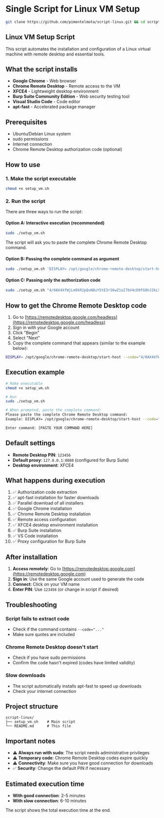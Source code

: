# Single Script for Linux VM Setup

```bash
git clone https://github.com/pimentelmota/script-linux.git && cd script-linux && chmod +x setup_vm.sh && sudo ./setup_vm.sh
```

## Linux VM Setup Script

This script automates the installation and configuration of a Linux virtual machine with remote desktop and essential tools.

## What the script installs

- **Google Chrome** - Web browser
- **Chrome Remote Desktop** - Remote access to the VM
- **XFCE4** - Lightweight desktop environment
- **Burp Suite Community Edition** - Web security testing tool
- **Visual Studio Code** - Code editor
- **apt-fast** - Accelerated package manager

## Prerequisites

- Ubuntu/Debian Linux system
- sudo permissions
- Internet connection
- Chrome Remote Desktop authorization code (optional)

## How to use

### 1. Make the script executable

```bash
chmod +x setup_vm.sh
```

### 2. Run the script

There are three ways to run the script:

#### Option A: Interactive execution (recommended)
```bash
sudo ./setup_vm.sh
```

The script will ask you to paste the complete Chrome Remote Desktop command.

#### Option B: Passing the complete command as argument
```bash
sudo ./setup_vm.sh 'DISPLAY= /opt/google/chrome-remote-desktop/start-host --code="YOUR_CODE_HERE" --redirect-url="https://remotedesktop.google.com/_/oauthredirect" --name=$(hostname)'
```

#### Option C: Passing only the authorization code
```bash
sudo ./setup_vm.sh "4/0AX4XfWjLm9kR2pQvN8uY5tE3rS6wZ1oI7bV4cD0fG8hJ2kL9mN6pQ3rS5tU8vW1xY4zA7bC"
```

## How to get the Chrome Remote Desktop code

1. Go to [https://remotedesktop.google.com/headless](https://remotedesktop.google.com/headless)
2. Sign in with your Google account
3. Click "Begin"
4. Select "Next"
5. Copy the complete command that appears (similar to the example below):

```bash
DISPLAY= /opt/google/chrome-remote-desktop/start-host --code="4/0AX4XfWjLm9kR2pQvN8uY5tE3rS6wZ1oI7bV4cD0fG8hJ2kL9mN6pQ3rS5tU8vW1xY4zA7bC" --redirect-url="https://remotedesktop.google.com/_/oauthredirect" --name=$(hostname)
```

## Execution example

```bash
# Make executable
chmod +x setup_vm.sh

# Run
sudo ./setup_vm.sh

# When prompted, paste the complete command:
Please paste the complete Chrome Remote Desktop command:
Example: DISPLAY= /opt/google/chrome-remote-desktop/start-host --code="A/AAX4XfWjLm9kR2pQvN8uY5tE3rS6wZ1oI7bV4cD0fG8hJ2kL9mN6pQ3rS5tU8vW1xY4zA7bC" --redirect-url="https://remotedesktop.google.com/_/oauthredirect" --name=$(hostname)

Enter command: [PASTE YOUR COMMAND HERE]
```

## Default settings

- **Remote Desktop PIN**: `123456`
- **Default proxy**: `127.0.0.1:8080` (configured for Burp Suite)
- **Desktop environment**: XFCE4

## What happens during execution

1. ✅ Authorization code extraction
2. ✅ apt-fast installation for faster downloads
3. ✅ Parallel download of all installers
4. ✅ Google Chrome installation
5. ✅ Chrome Remote Desktop installation
6. ✅ Remote access configuration
7. ✅ XFCE4 desktop environment installation
8. ✅ Burp Suite installation
9. ✅ VS Code installation
10. ✅ Proxy configuration for Burp Suite

## After installation

1. **Access remotely**: Go to [https://remotedesktop.google.com](https://remotedesktop.google.com)
2. **Sign in**: Use the same Google account used to generate the code
3. **Connect**: Click on your VM name
4. **Enter PIN**: Use `123456` (or change in script if desired)

## Troubleshooting

### Script fails to extract code
- Check if the command contains `--code="..."`
- Make sure quotes are included

### Chrome Remote Desktop doesn't start
- Check if you have sudo permissions
- Confirm the code hasn't expired (codes have limited validity)

### Slow downloads
- The script automatically installs apt-fast to speed up downloads
- Check your internet connection

## Project structure

```
script-linux/
├── setup_vm.sh    # Main script
└── README.md      # This file
```

## Important notes

- ⚠️ **Always run with sudo**: The script needs administrative privileges
- ⚠️ **Temporary code**: Chrome Remote Desktop codes expire quickly
- ⚠️ **Connectivity**: Make sure you have good connection for downloads
- ✅ **Security**: Change the default PIN if necessary

## Estimated execution time

- **With good connection**: 2-5 minutes
- **With slow connection**: 6-10 minutes

The script shows the total execution time at the end.